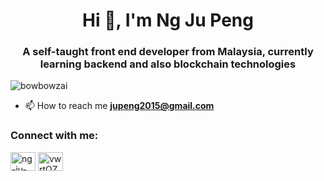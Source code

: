 <h1 align="center">Hi 👋, I'm Ng Ju Peng</h1>
<h3 align="center">A self-taught front end developer from Malaysia, currently learning backend and also blockchain technologies</h3>

<p align="left"> <img src="https://komarev.com/ghpvc/?username=bowbowzai&label=Profile%20views&color=0e75b6&style=flat" alt="bowbowzai" /> </p>

- 📫 How to reach me **jupeng2015@gmail.com**

<h3 align="left">Connect with me:</h3>
<p align="left">
<a href="https://linkedin.com/in/ng-ju-peng-a0b999249" target="blank"><img align="center" src="https://raw.githubusercontent.com/rahuldkjain/github-profile-readme-generator/master/src/images/icons/Social/linked-in-alt.svg" alt="ng-ju-peng-a0b999249" height="30" width="40" /></a>
<a href="https://discord.gg/vwrtQZPyXR" target="blank"><img align="center" src="https://raw.githubusercontent.com/rahuldkjain/github-profile-readme-generator/master/src/images/icons/Social/discord.svg" alt="vwrtQZPyXR" height="30" width="40" /></a>
</p>
